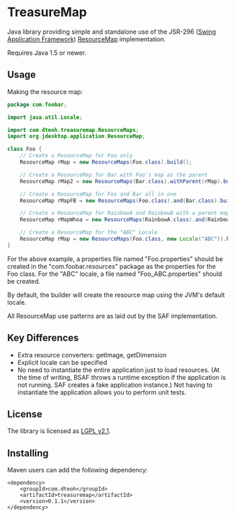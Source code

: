 TreasureMap
===========

Java library providing simple and standalone use of the JSR-296 ([Swing Application Framework](https://appframework.dev.java.net/)) [ResourceMap](https://appframework.dev.java.net/nonav/javadoc/AppFramework-1.03/org/jdesktop/application/ResourceMap.html) implementation.

Requires Java 1.5 or newer.

Usage
-----

Making the resource map:

``` java
package com.foobar;

import java.util.Locale;

import com.dteoh.treasuremap.ResourceMaps;
import org.jdesktop.application.ResourceMap;

class Foo {
    // Create a ResourceMap for Foo only
    ResourceMap rMap = new ResourceMaps(Foo.class).build();

    // Create a ResourceMap for Bar with Foo's map as the parent
    ResourceMap rMap2 = new ResourceMaps(Bar.class).withParent(rMap).build();

    // Create a ResourceMap for Foo and Bar all in one
    ResourceMap rMapFB = new ResourceMaps(Foo.class).and(Bar.class).build();

    // Create a ResourceMap for RainbowA and RainbowB with a parent map
    ResourceMap rMapWhoa = new ResourceMaps(RainbowA.class).and(RainbowB.class).withParent(rMapFB).build();

    // Create a ResourceMap for the "ABC" Locale
    ResourceMap rMap = new ResourceMaps(Foo.class, new Locale("ABC")).build();
}
```

For the above example, a properties file named "Foo.properties" should be created in the "com.foobar.resources" package as the properties for the Foo class. For the "ABC" locale, a file named "Foo_ABC.properties" should be created.

By default, the builder will create the resource map using the JVM's default locale.

All ResourceMap use patterns are as laid out by the SAF implementation.

Key Differences
---------------

* Extra resource converters: getImage, getDimension
* Explicit locale can be specified
* No need to instantiate the entire application just to load resources. (At the time of writing, BSAF throws a runtime exception if the application is not running. SAF creates a fake application instance.) Not having to instantiate the application allows you to perform unit tests.

License
-------

The library is licensed as [LGPL v2.1](http://www.gnu.org/licenses/lgpl-2.1.html).

Installing
----------

Maven users can add the following dependency:

    <dependency>
        <groupId>com.dteoh</groupId>
        <artifactId>treasuremap</artifactId>
        <version>0.1.1</version>
    </dependency>

